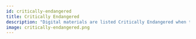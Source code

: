 ```yaml
---
id: critically-endangered
title: Critically Endangered
description: "Digital materials are listed Critically Endangered when they face material technical challenges to preservation, there are no agencies responsible for them or those agencies are unwilling or unable to meet preservation needs. This classification includes Endangered materials in the presence of aggravating conditions."
image: critically-endangered.png
---
```


